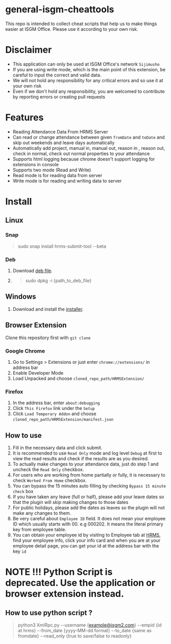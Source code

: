 # general-isgm-cheattools

This repo is intended to collect cheat scripts that help us to make things easier at ISGM Office. Please use it according to your own risk.

# Disclaimer
* This application can only be used at ISGM Office's network `Sijimusho`
* If you are using write mode, which is the main point of this extension, be careful to input the correct and valid data.
* We will not hold any responsibility for any critical errors and so use it at your own risk
* Even if we don't hold any responsibility, you are welcomed to contribute by reporting errors or creating pull requests

# Features
* Reading Attendance Data From HRMS Server
* Can read or change attendance between given `fromDate` and `toDate` and skip out weekends and leave days automatically
* Automatically add project, manual in, manual out, reason in , reason out, check in normal, check out normal properties to your attendance
* Supports html logging because chrome doesn't support logging for extensions in console
* Supports two mode (Read and Write)
* Read mode is for reading data from server
* Write mode is for reading and writing data to server

# Install
## Linux
### Snap
> sudo snap install hrms-submit-tool --beta
### Deb
1. Download [deb file](https://github.com/naung9/general-isgm-cheattools/releases/download/1.0.2/hrms-submit-tool_1.0.2_amd64.deb).
2. > sudo dpkg -i {path_to_deb_file}
## Windows
1. Download and install the [installer](https://github.com/naung9/general-isgm-cheattools/releases/download/1.0.2/hrms-submit-tool.1.0.2.msi).
## Browser Extension
Clone this repository first with `git clone`
### Google Chrome
1. Go to Settings > Extensions or just enter `chrome://extensions/` in address bar
2. Enable Developer Mode
3. Load Unpacked and choose `cloned_repo_path/HRMSExtension/`
### Firefox
1. In the address bar, enter `about:debugging`
2. Click `This Firefox` link under the `Setup`
3. Click `Load Temporary Addon` and choose `cloned_repo_path/HRMSExtension/manifest.json`

## How to use
1. Fill in the necessary data and click submit.
2. It is recommended to use `Read Only` mode and log level `Debug` at first to view the read results and check if the results are as you desired.
3. To actually make changes to your attendance data, just do step 1 and uncheck the `Read Only` checkbox.
4. For users who are working from home partially or fully, it is necessary to check `Worked From Home` checkbox.
5. You can bypass the 15 minutes auto filling by checking `Bypass 15 minute check` box
6. If you have taken any leave (full or half), please add your leave dates so that the plugin will skip making changes to those dates
7. For public holidays, please add the dates as leaves so the plugin will not make any changes to them.
8. Be very careful about `Employee ID` field. It does not mean your employee ID which usually starts with 00. e.g 000202. It means the literal primary key from employee table.
9. You can obtain your employee id by visiting to Employee tab at [HRMS](http://hrms.isgm.site), find your employee info, click your info card and when you are at your employee detail page, you can get your id at the address bar with the key `id`

# NOTE !!! Python Script is deprecated. Use the application or browser extension instead.
## How to use python script ?
> python3 XmlRpc.py --username {example@isgm2.com} --empid {id at hrms} --from_date {yyyy-MM-dd format} --to_date {same as fromdate} --read_only {true to save/false to readonly}
